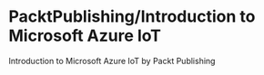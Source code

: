 # PacktPublishing/Introduction to Microsoft Azure IoT
 Introduction to Microsoft Azure IoT by Packt Publishing
